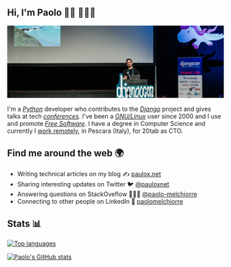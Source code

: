 ## Hi, I'm Paolo 👋🏻️ 👨🏻‍💻️

<!--
**pauloxnet/pauloxnet** is a ✨ _special_ ✨ repository because its `README.md` (this file) appears on your GitHub profile.

Here are some ideas to get you started:

- 🔭 I’m currently working on ...
- 🌱 I’m currently learning ...
- 👯 I’m looking to collaborate on ...
- 🤔 I’m looking for help with ...
- 💬 Ask me about ...
- 📫 How to reach me: ...
- 😄 Pronouns: ...
- ⚡ Fun fact: ...
-->

[![© 2019 DjangoCon CC (BY-NC-SA) "Paolo Melchiorre presenting his talk at DjangoCon Europe 2019 in Copenhagen (Denmark)"](https://raw.githubusercontent.com/pauloxnet/pauloxnet/master/github-header-pauloxnet.jpg)](https://www.paulox.net)

I'm a [*Python*](https://www.paulox.net/tag/python/) developer who contributes to the [*Django*](https://www.paulox.net/tag/django/) project and gives talks at tech [*conferences*](https://www.paulox.net/talks/). I've been a [*GNU/Linux*](https://www.paulox.net/tag/gnulinux/) user since 2000 and I use and promote [*Free&nbsp;Software*](https://www.paulox.net/code/). I have a degree in Computer Science and currently I [work remotely](https://www.paulox.net/tag/remote-work/), in Pescara (Italy), for 20tab as CTO.

## Find me around the web 🌍️

- Writing technical articles on my blog ✍️ [paulox.net](https://www.paulox.net)
- Sharing interesting updates on Twitter 🐦 [@pauloxnet](https://twitter.com/pauloxnet)
- Answering questions on StackOveflow 🙋🏻‍♂️️ [@paolo-melchiorre](https://stackoverflow.com/users/755343/paolo-melchiorre)
- Connecting to other people on LinkedIn 💼️ [paolomelchiorre](https://www.linkedin.com/in/paolomelchiorre/)

## Stats 📊

[![Top languages](https://github-readme-stats.vercel.app/api/top-langs/?username=pauloxnet&hide=php&layout=compact)](https://github.com/anuraghazra/github-readme-stats)

[![Paolo's GitHub stats](https://github-readme-stats.vercel.app/api?username=pauloxnet&show_icons=true)](https://github.com/anuraghazra/github-readme-stats)
